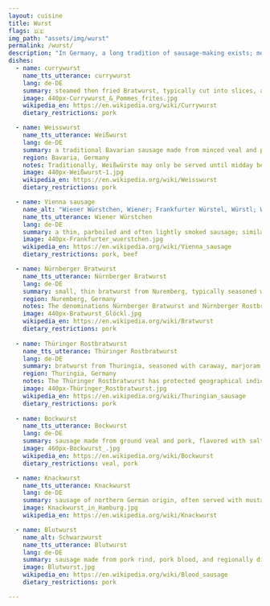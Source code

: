 ```yaml
---
layout: cuisine
title: Wurst
flags: 🇩🇪
img_path: "assets/img/wurst"
permalink: /wurst/
description: "In Germany, a long tradition of sausage-making exists; more than 1,500 different types of sausage (German: Wurst) are made."
dishes:
  - name: currywurst
    name_tts_utterance: currywurst
    lang: de-DE
    summary: steamed then fried Bratwurst, typically cut into slices, and seasoned with curry ketchup
    image: 440px-Currywurst_&_Pommes_frites.jpg
    wikipedia_en: https://en.wikipedia.org/wiki/Currywurst
    dietary_restrictions: pork

  - name: Weisswurst
    name_tts_utterance: Weißwurst
    lang: de-DE
    summary: a traditional Bavarian sausage made from minced veal and pork back bacon, flavored with parsley, lemon, mace, onions, ginger, and cardamom
    region: Bavaria, Germany
    notes: Traditionally, Weißwürste may only be served until midday because preservatives are not used, the meat is not smoked, and hence the sausage is made fresh every day.
    image: 440px-Weißwurst-1.jpg
    wikipedia_en: https://en.wikipedia.org/wiki/Weisswurst
    dietary_restrictions: pork

  - name: Vienna sausage
    name_alt: "Wiener Würstchen, Wiener; Frankfurter Würstel, Würstl; Wienerli; Wienerle, Saitenwurst"
    name_tts_utterance: Wiener Würstchen
    lang: de-DE
    summary: a thin, parboiled and often lightly smoked sausage; similar to North American "hot dogs" but usually longer and thinner
    image: 440px-Frankfurter_wuerstchen.jpg
    wikipedia_en: https://en.wikipedia.org/wiki/Vienna_sausage
    dietary_restrictions: pork, beef

  - name: Nürnberger Bratwurst
    name_tts_utterance: Nürnberger Bratwurst
    lang: de-DE
    summary: small, thin bratwurst from Nuremberg, typically seasoned with fresh marjoram and grilled over a beechwood fire
    region: Nuremberg, Germany
    notes: The denominations Nürnberger Bratwurst and Nürnberger Rostbratwurst are Protected Geographical Indications (PGI) under EU law.
    image: 440px-Bratwurst_Glöckl.jpg
    wikipedia_en: https://en.wikipedia.org/wiki/Bratwurst
    dietary_restrictions: pork
    
  - name: Thüringer Rostbratwurst
    name_tts_utterance: Thüringer Rostbratwurst
    lang: de-DE
    summary: bratwurst from Thuringia, seasoned with caraway, marjoram, and garlic
    region: Thuringia, Germany
    notes: The Thüringer Rostbratwurst has protected geographical indication (PGI) status under EU law.
    image: 440px-Thüringer_Rostbratwurst.jpg
    wikipedia_en: https://en.wikipedia.org/wiki/Thuringian_sausage
    dietary_restrictions: pork
  
  - name: Bockwurst
    name_tts_utterance: Bockwurst
    lang: de-DE
    summary: sausage made from ground veal and pork, flavored with salt, white pepper and paprika
    image: 460px-Bockwurst_.jpg
    wikipedia_en: https://en.wikipedia.org/wiki/Bockwurst
    dietary_restrictions: veal, pork

  - name: Knackwurst
    name_tts_utterance: Knackwurst
    lang: de-DE
    summary: sausage of northern German origin, often served with mustard and half a slice of bread
    image: Knackwurst_in_Hamburg.jpg
    wikipedia_en: https://en.wikipedia.org/wiki/Knackwurst

  - name: Blutwurst
    name_alt: Schwarzwurst
    name_tts_utterance: Blutwurst
    lang: de-DE
    summary: sausage made from pork rind, pork blood, and regionally different fillers such as barley
    image: Blutwurst.jpg
    wikipedia_en: https://en.wikipedia.org/wiki/Blood_sausage
    dietary_restrictions: pork

---
```

